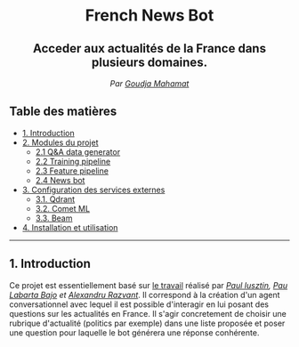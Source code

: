 <div align='center'>
    <h1>French News Bot</h1>
    <h2>Acceder aux actualités de la  France dans plusieurs domaines.</h2>
    <em>Par <a href='https://www.linkedin.com/in/goudja-mahamat'>Goudja Mahamat </a></em>

</div>

## Table des matières
- [1. Introduction](#1-Introduction)
- [2. Modules du projet](#2-Modules-du-projet)
    - [2.1 Q&A data generator](#21-q-and-a-data-generator)
    - [2.2 Training pipeline](#22-Training-pipeline)
    - [2.3 Feature pipeline](#23-Feature-pipeline)
    - [2.4 News bot](#24-News-bot)
- [3. Configuration des services externes](#3-Configuration-des-services-externes)
    - [3.1. Qdrant](#31-qdrant)
    - [3.2. Comet ML](#32-comet-ml)
    - [3.3. Beam](#33-beam)
- [4. Installation et utilisation](#4-installation-et-utilisation)

-------------------------


## 1. Introduction

Ce projet est essentiellement basé sur [le travail](https://github.com/iusztinpaul/hands-on-llms) réalisé par <i> <a href="https://github.com/iusztinpaul">Paul Iusztin</a>, <a href="https://github.com/Paulescu">Pau Labarta Bajo</a> et <a href="https://github.com/Joywalker">Alexandru Razvant</a></i>. 
Il correspond à la création d'un agent conversationnel avec lequel il est possible d'interagir en lui posant des questions sur les actualités en France. Il s'agir concretement de choisir une rubrique d'actualité (politics par exemple) dans une liste proposée et poser une question pour laquelle le bot générera une réponse conhérente.
